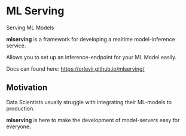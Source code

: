 # ML Serving
Serving ML Models

**mlserving** is a framework for developing a realtime model-inference service.

Allows you to set up an inference-endpoint for your ML Model easily.

Docs can found here:
https://orlevii.github.io/mlserving/

## Motivation
Data Scientists usually struggle with integrating their ML-models to production.

**mlserving** is here to make the development of model-servers easy for everyone.
